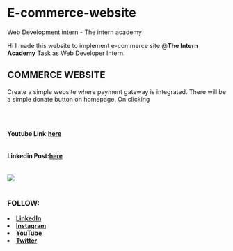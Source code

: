 # E-commerce-website
Web Development intern - The intern academy
<p> Hi I made this website to implement e-commerce site @<b>The Intern Academy</b> Task as Web Developer Intern.</p>
<h2 color="green">COMMERCE WEBSITE</h2>
<p>Create a simple website where payment gateway is integrated. There will be a simple donate button on homepage. On clicking</p>

 <br>
 <br>

<b>Youtube Link:<b><a href="https://youtu.be/LySNy_vqYyA">here<a><br><br><br>
<b>Linkedin Post:<b><a href="https://github.com/MATHUMITHAV/E-commerce-website">here<a><br><br><br>
<img src="screenshot.png"> <br><br>
    
<h3>FOLLOW:</h3>
<li><a href="https://www.linkedin.com/in/mathu-mitha-0541421b1">LinkedIn</a>
<li><a href="https://www.instagram.com/shruthi_mathu/hik">Instagram</a>
<li><a
href=
"https://youtube.com/channel/UCTrkFigM5wkZGp0kQMxTd3A">YouTube</a>
<li><a href=
"https://twitter.com/v_mathumitha?s=08">Twitter</a>


